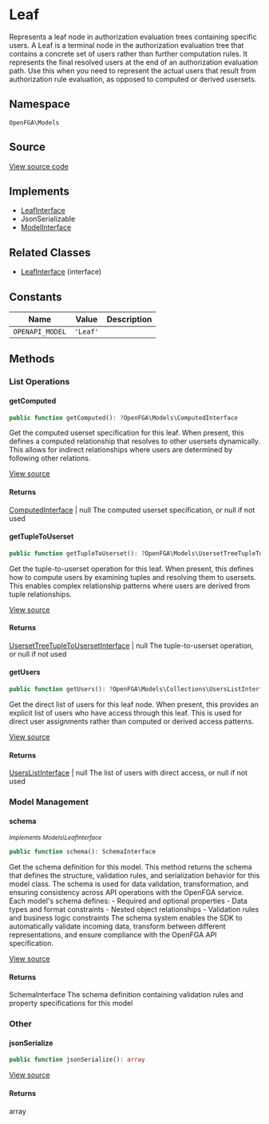 # Leaf

Represents a leaf node in authorization evaluation trees containing specific users. A Leaf is a terminal node in the authorization evaluation tree that contains a concrete set of users rather than further computation rules. It represents the final resolved users at the end of an authorization evaluation path. Use this when you need to represent the actual users that result from authorization rule evaluation, as opposed to computed or derived usersets.

## Namespace
`OpenFGA\Models`

## Source
[View source code](https://github.com/evansims/openfga-php/blob/main/src/Models/Leaf.php)

## Implements
* [LeafInterface](LeafInterface.md)
* JsonSerializable
* [ModelInterface](ModelInterface.md)

## Related Classes
* [LeafInterface](Models/LeafInterface.md) (interface)

## Constants
| Name | Value | Description |
|------|-------|-------------|
| `OPENAPI_MODEL` | `'Leaf'` |  |


## Methods

                                                                                                
### List Operations
#### getComputed


```php
public function getComputed(): ?OpenFGA\Models\ComputedInterface
```

Get the computed userset specification for this leaf. When present, this defines a computed relationship that resolves to other usersets dynamically. This allows for indirect relationships where users are determined by following other relations.

[View source](https://github.com/evansims/openfga-php/blob/main/src/Models/Leaf.php#L71)


#### Returns
[ComputedInterface](ComputedInterface.md) &#124; null
 The computed userset specification, or null if not used

#### getTupleToUserset


```php
public function getTupleToUserset(): ?OpenFGA\Models\UsersetTreeTupleToUsersetInterface
```

Get the tuple-to-userset operation for this leaf. When present, this defines how to compute users by examining tuples and resolving them to usersets. This enables complex relationship patterns where users are derived from tuple relationships.

[View source](https://github.com/evansims/openfga-php/blob/main/src/Models/Leaf.php#L80)


#### Returns
[UsersetTreeTupleToUsersetInterface](UsersetTreeTupleToUsersetInterface.md) &#124; null
 The tuple-to-userset operation, or null if not used

#### getUsers


```php
public function getUsers(): ?OpenFGA\Models\Collections\UsersListInterface
```

Get the direct list of users for this leaf node. When present, this provides an explicit list of users who have access through this leaf. This is used for direct user assignments rather than computed or derived access patterns.

[View source](https://github.com/evansims/openfga-php/blob/main/src/Models/Leaf.php#L89)


#### Returns
[UsersListInterface](Models/Collections/UsersListInterface.md) &#124; null
 The list of users with direct access, or null if not used

### Model Management
#### schema

*<small>Implements Models\LeafInterface</small>*  

```php
public function schema(): SchemaInterface
```

Get the schema definition for this model. This method returns the schema that defines the structure, validation rules, and serialization behavior for this model class. The schema is used for data validation, transformation, and ensuring consistency across API operations with the OpenFGA service. Each model&#039;s schema defines: - Required and optional properties - Data types and format constraints - Nested object relationships - Validation rules and business logic constraints The schema system enables the SDK to automatically validate incoming data, transform between different representations, and ensure compliance with the OpenFGA API specification.

[View source](https://github.com/evansims/openfga-php/blob/main/src/Models/ModelInterface.php#L52)


#### Returns
SchemaInterface
 The schema definition containing validation rules and property specifications for this model

### Other
#### jsonSerialize


```php
public function jsonSerialize(): array
```


[View source](https://github.com/evansims/openfga-php/blob/main/src/Models/Leaf.php#L98)


#### Returns
array


